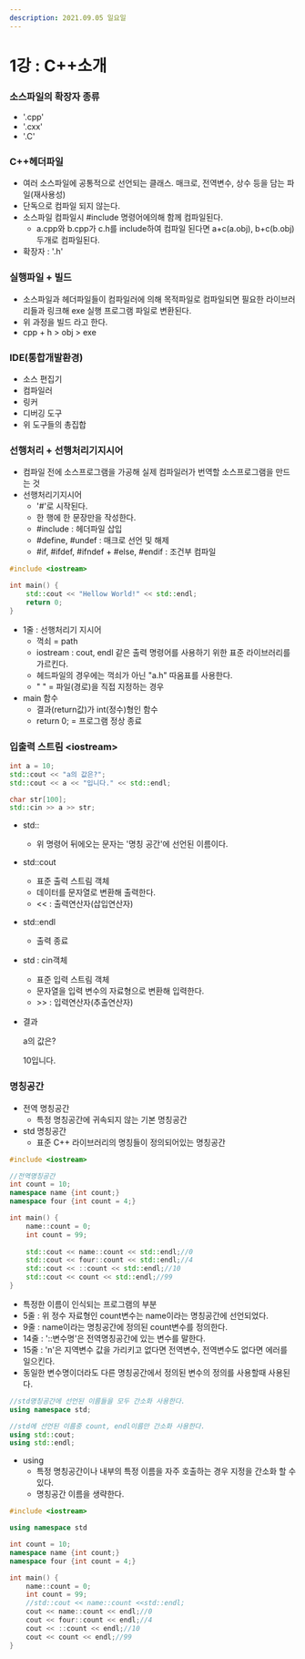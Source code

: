 ```yaml
---
description: 2021.09.05 일요일
---
```


# 1강 : C++소개

### 소스파일의 확장자 종류

* '.cpp'
* '.cxx'
* '.C'

### C++헤더파일

* 여러 소스파일에 공통적으로 선언되는 클래스. 매크로, 전역변수, 상수 등을 담는 파일\(재사용성\)
* 단독으로 컴파일 되지 않는다.
* 소스파일 컴파일시 \#include 명령어에의해 함께 컴파일된다.
  * a.cpp와 b.cpp가 c.h를 include하여 컴파일 된다면 a+c\(a.obj\), b+c\(b.obj\) 두개로 컴파일된다.
* 확장자 : '.h'

### 실행파일 + 빌드

* 소스파일과 헤더파일들이 컴파일러에 의해 목적파일로 컴파일되면 필요한 라이브러리들과 링크해 exe 실행 프로그램 파일로 변환된다.
* 위 과정을 빌드 라고 한다.
* cpp + h &gt; obj &gt; exe

### IDE\(통합개발환경\)

* 소스 편집기
* 컴파일러
* 링커
* 디버깅 도구
* 위 도구들의 총집합

### 선행처리 + 선행처리기지시어

* 컴파일 전에 소스프로그램을 가공해 실제 컴파일러가 번역할 소스프로그램을 만드는 것
* 선행처리기지시어
  * '\#'로 시작된다.
  * 한 행에 한 문장만을 작성한다.
  * \#include : 헤더파일 삽입
  * \#define, \#undef : 매크로 선언 및 해제
  * \#if, \#ifdef, \#ifndef +  \#else, \#endif : 조건부 컴파일

```cpp
#include <iostream>

int main() {
	std::cout << "Hellow World!" << std::endl;
	return 0;
}
```

* 1줄 : 선행처리기 지시어
  * 꺽쇠 = path
  * iostream : cout, endl 같은 출력 명령어를 사용하기 위한 표준 라이브러리를 가르킨다.
  * 헤드파일의 경우에는 꺽쇠가 아닌 "a.h" 따옴표를 사용한다.
  * " " = 파일\(경로\)을 직접 지정하는 경우
* main 함수
  * 결과\(return값\)가 int\(정수\)형인 함수
  * return 0; = 프로그램 정상 종료

### 입출력 스트림 &lt;iostream&gt;

```cpp
int a = 10;
std::cout << "a의 값은?";
std::cout << a << "입니다." << std::endl;

char str[100];
std::cin >> a >> str;
```

* std::
  * 위 명령어 뒤에오는 문자는 '명칭 공간'에 선언된 이름이다.
* std::cout 
  * 표준 출력 스트림 객체
  * 데이터를 문자열로 변환해 출력한다.
  * &lt;&lt; : 출력연산자\(삽입연산자\)
* std::endl
  *  출력 종료
* std : cin객체 
  * 표준 입력 스트림 객체
  * 문자열을 입력 변수의 자료형으로 변환해 입력한다.
  * &gt;&gt; : 입력연산자\(추출연산자\)
* 결과

  a의 값은?

  10입니다.

### 명칭공간

* 전역 명칭공간
  * 특정 명칭공간에 귀속되지 않는 기본 명칭공간
* std 명칭공간
  * 표준 C++ 라이브러리의 명칭들이 정의되어있는 명칭공간

```cpp
#include <iostream>

//전역명칭공간
int count = 10;
namespace name {int count;}
namespace four {int count = 4;}

int main() {
    name::count = 0;
    int count = 99;
    
    std::cout << name::count << std::endl;//0
    std::cout << four::count << std::endl;//4
    std::cout << ::count << std::endl;//10
    std::cout << count << std::endl;//99
}
```

* 특정한 이름이 인식되는 프로그램의 부분
* 5줄 : 위 정수 자료형인 count변수는 name이라는 명칭공간에 선언되었다.
* 9줄 : name이라는 명칭공간에 정의된 count변수를 정의한다.
* 14줄 : '::변수명'은 전역명칭공간에 있는 변수를 말한다.
* 15줄 : 'n'은 지역변수 값을 가리키고 없다면 전역변수, 전역변수도 없다면 에러를 일으킨다.
* 동일한 변수명이더라도 다른 명칭공간에서 정의된 변수의 정의를 사용할때 사용된다.

```cpp
//std명칭공간에 선언된 이름들을 모두 간소화 사용한다.
using namespace std;

//std에 선언된 이름중 count, endl이름만 간소화 사용한다.
using std::cout;
using std::endl;
```

* using
  * 특정 명칭공간이나 내부의 특정 이름을 자주 호출하는 경우 지정을 간소화 할 수 있다.
  * 명칭공간 이름을 생략한다.

```cpp
#include <iostream>

using namespace std

int count = 10;
namespace name {int count;}
namespace four {int count = 4;}

int main() {
    name::count = 0;
    int count = 99;
    //std::cout << name::count <<std::endl;
    cout << name::count << endl;//0
    cout << four::count << endl;//4
    cout << ::count << endl;//10
    cout << count << endl;//99
}
```

